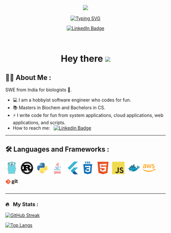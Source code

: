 <p align="center"><img src="https://media4.giphy.com/media/odTTszSU3M3pb5I9eW/giphy.gif" width="200"/></p>
<p align="center">
<a href="https://git.io/typing-svg"><img src="https://readme-typing-svg.demolab.com?font=Fira+Code&size=30&duration=2000&pause=500&center=true&vCenter=true&multiline=true&random=false&width=435&height=85&lines=Arabian+Coconut;Software+Engineer" alt="Typing SVG"/></a>
<p align="center">
<a href="https://www.linkedin.com/in/maheirkapadia"><img src="https://img.shields.io/badge/LinkedIn-blue?style=for-the-badge&logo=linkedin&logoColor=white" alt="LinkedIn Badge"></a>
<p align="center">
<p align="center"><img src="https://komarev.com/ghpvc/?username=arabiancoconut&style=flat-square&color=blue" alt=""></p>
<h1 align="center">Hey there <img src="https://media.giphy.com/media/hvRJCLFzcasrR4ia7z/giphy.gif" width="40"></h1>

## 👨‍💻 About Me : 
SWE from India for biologists 🔬.
- 💻 I am a hobbyist software engineer who codes for fun.
- 📚 Masters in Biochem and Bachelors in CS.
- ⚡ I write code for fun from system applications, cloud applications, web applications, and scripts.
- How to reach me: &nbsp; [![Linkedin Badge](https://img.shields.io/badge/-ArabianCoconut-blue?style=flat&logo=Linkedin&logoColor=white)](https://www.linkedin.com/in/maheirkapadia)

---

## 🛠️ Languages and Frameworks :
<p>
  <img src="https://github.com/devicons/devicon/blob/master/icons/go/go-original.svg" title="Go" alt="Go" width="40" height="40"/>&nbsp;
  <img src="https://github.com/devicons/devicon/blob/develop/icons/rust/rust-original.svg" title="Rust" alt="Rust" width="40" height="40"/>&nbsp;
  <img src="https://github.com/devicons/devicon/blob/master/icons/python/python-original.svg" title="Python" alt="Python" width="40" height="40"/>&nbsp;
  <img src="https://github.com/devicons/devicon/blob/master/icons/java/java-original-wordmark.svg" title="Java" alt="Java" width="40" height="40"/>&nbsp;
  <img src="https://github.com/devicons/devicon/blob/master/icons/flutter/flutter-original.svg" title="Flutter" alt="Flutter" width="40" height="40"/>&nbsp;
  <img src="https://github.com/devicons/devicon/blob/master/icons/css3/css3-plain-wordmark.svg"  title="CSS3" alt="CSS" width="40" height="40"/>&nbsp;
  <img src="https://github.com/devicons/devicon/blob/master/icons/html5/html5-original.svg" title="HTML5" alt="HTML" width="40" height="40"/>&nbsp;
  <img src="https://github.com/devicons/devicon/blob/master/icons/javascript/javascript-original.svg" title="JavaScript" alt="JavaScript" width="40" height="40"/>&nbsp;
  <img src="https://github.com/devicons/devicon/blob/develop/icons/docker/docker-original.svg" title="Docker" alt="Docker" width="40" height="40"/>&nbsp;
  <img src="https://github.com/devicons/devicon/blob/master/icons/amazonwebservices/amazonwebservices-plain-wordmark.svg" title="AWS" alt="AWS" width="40" height="40"/>&nbsp;
  <img src="https://github.com/devicons/devicon/blob/master/icons/git/git-original-wordmark.svg" title="Git" **alt="Git" width="40" height="40"/>&nbsp;
</p>

---

### 🔥 &nbsp; My Stats :
[![GitHub Streak](https://github-readme-streak-stats-omega-eight.vercel.app?user=arabiancoconut&theme=discord-old-blurple)](https://git.io/streak-stats)

[![Top Langs](https://github-readme-stats.vercel.app/api/top-langs/?username=arabiancoconut&layout=compact&theme=vision-friendly-dark)](https://github.com/anuraghazra/github-readme-stats)
